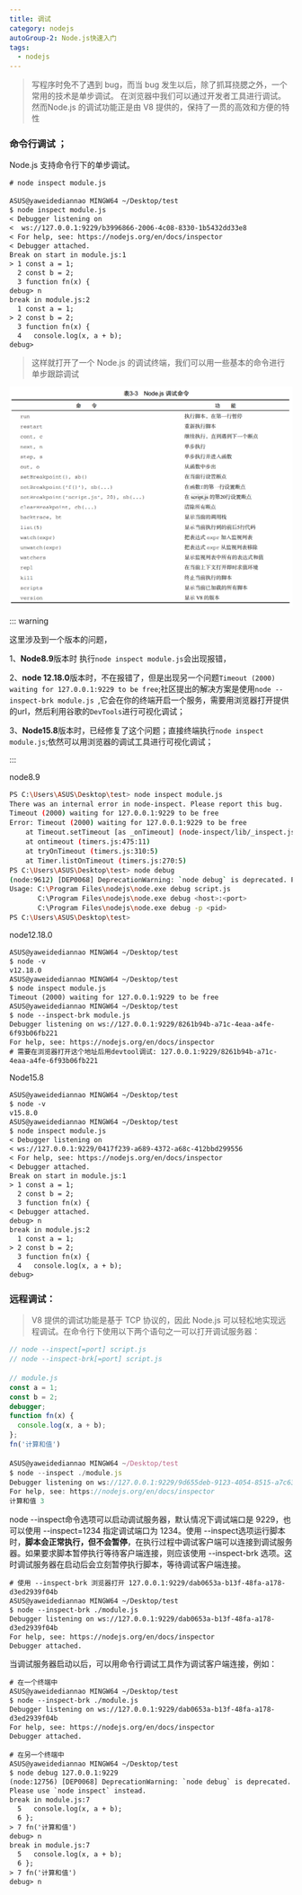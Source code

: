 ```yaml
---
title: 调试
category: nodejs
autoGroup-2: Node.js快速入门
tags:
  - nodejs
---
```


> 写程序时免不了遇到 bug，而当 bug 发生以后，除了抓耳挠腮之外，一个常用的技术是单步调试。  在浏览器中我们可以通过开发者工具进行调试。然而Node.js 的调试功能正是由 V8 提供的，保持了一贯的高效和方便的特性  

### 命令行调试 ；

Node.js 支持命令行下的单步调试。  

```shell
# node inspect module.js

ASUS@yaweidediannao MINGW64 ~/Desktop/test
$ node inspect module.js
< Debugger listening on
<  ws://127.0.0.1:9229/b3996866-2006-4c08-8330-1b5432dd33e8
< For help, see: https://nodejs.org/en/docs/inspector
< Debugger attached.
Break on start in module.js:1
> 1 const a = 1;
  2 const b = 2;
  3 function fn(x) {
debug> n
break in module.js:2
  1 const a = 1;
> 2 const b = 2;
  3 function fn(x) {
  4   console.log(x, a + b);
debug>
```

> 这样就打开了一个 Node.js 的调试终端，我们可以用一些基本的命令进行单步跟踪调试  

![image-20210604080352410](assets/image-20210604080352410.png)

::: warning 

这里涉及到一个版本的问题，

1、**Node8.9**版本时 执行`node inspect module.js`会出现报错，

2、**node 12.18.0**版本时，不在报错了，但是出现另一个问题`Timeout (2000) waiting for 127.0.0.1:9229 to be free`;社区提出的解决方案是使用`node --inspect-brk module.js `,它会在你的终端开启一个服务，需要用浏览器打开提供的url，然后利用谷歌的`DevTools`进行可视化调试；

3、**Node15.8**版本时，已经修复了这个问题；直接终端执行`node inspect module.js`;依然可以用浏览器的调试工具进行可视化调试；

:::

node8.9

```bash
PS C:\Users\ASUS\Desktop\test> node inspect module.js
There was an internal error in node-inspect. Please report this bug.
Timeout (2000) waiting for 127.0.0.1:9229 to be free
Error: Timeout (2000) waiting for 127.0.0.1:9229 to be free
    at Timeout.setTimeout [as _onTimeout] (node-inspect/lib/_inspect.js:63:14)
    at ontimeout (timers.js:475:11)
    at tryOnTimeout (timers.js:310:5)
    at Timer.listOnTimeout (timers.js:270:5)
PS C:\Users\ASUS\Desktop\test> node debug
(node:9612) [DEP0068] DeprecationWarning: `node debug` is deprecated. Please use `node inspect` instead.
Usage: C:\Program Files\nodejs\node.exe debug script.js
       C:\Program Files\nodejs\node.exe debug <host>:<port>
       C:\Program Files\nodejs\node.exe debug -p <pid>
PS C:\Users\ASUS\Desktop\test>
```

node12.18.0

```shell
ASUS@yaweidediannao MINGW64 ~/Desktop/test
$ node -v
v12.18.0
ASUS@yaweidediannao MINGW64 ~/Desktop/test
$ node inspect module.js
Timeout (2000) waiting for 127.0.0.1:9229 to be free
ASUS@yaweidediannao MINGW64 ~/Desktop/test
$ node --inspect-brk module.js
Debugger listening on ws://127.0.0.1:9229/8261b94b-a71c-4eaa-a4fe-6f93b06fb221
For help, see: https://nodejs.org/en/docs/inspector
# 需要在浏览器打开这个地址后用devtool调试: 127.0.0.1:9229/8261b94b-a71c-4eaa-a4fe-6f93b06fb221
```

Node15.8

```shell
ASUS@yaweidediannao MINGW64 ~/Desktop/test
$ node -v
v15.8.0
ASUS@yaweidediannao MINGW64 ~/Desktop/test
$ node inspect module.js
< Debugger listening on
< ws://127.0.0.1:9229/0417f239-a689-4372-a68c-412bbd299556
< For help, see: https://nodejs.org/en/docs/inspector
< Debugger attached.
Break on start in module.js:1
> 1 const a = 1;
  2 const b = 2;
  3 function fn(x) {
< Debugger attached.
debug> n
break in module.js:2
  1 const a = 1;
> 2 const b = 2;
  3 function fn(x) {
  4   console.log(x, a + b);
debug>
```

### 远程调试：

> V8 提供的调试功能是基于 TCP 协议的，因此 Node.js 可以轻松地实现远程调试。在命令行下使用以下两个语句之一可以打开调试服务器：  

```javascript
// node --inspect[=port] script.js
// node --inspect-brk[=port] script.js

// module.js
const a = 1;
const b = 2;
debugger;
function fn(x) {
  console.log(x, a + b);
};
fn('计算和值')

ASUS@yaweidediannao MINGW64 ~/Desktop/test
$ node --inspect ./module.js
Debugger listening on ws://127.0.0.1:9229/9d655deb-9123-4054-8515-a7c63abbc09f
For help, see: https://nodejs.org/en/docs/inspector
计算和值 3
```

node --inspect命令选项可以启动调试服务器，默认情况下调试端口是 9229，也可以使用 --inspect=1234 指定调试端口为 1234。使用 --inspect选项运行脚本时，**脚本会正常执行，但不会暂停**，在执行过程中调试客户端可以连接到调试服务器。如果要求脚本暂停执行等待客户端连接，则应该使用 --inspect-brk 选项。这时调试服务器在启动后会立刻暂停执行脚本，等待调试客户端连接。  

```shell
# 使用 --inspect-brk 浏览器打开 127.0.0.1:9229/dab0653a-b13f-48fa-a178-d3ed2939f04b
ASUS@yaweidediannao MINGW64 ~/Desktop/test
$ node --inspect-brk ./module.js
Debugger listening on ws://127.0.0.1:9229/dab0653a-b13f-48fa-a178-d3ed2939f04b
For help, see: https://nodejs.org/en/docs/inspector
Debugger attached.
```

当调试服务器启动以后，可以用命令行调试工具作为调试客户端连接，例如：  

```shell
# 在一个终端中
ASUS@yaweidediannao MINGW64 ~/Desktop/test
$ node --inspect-brk ./module.js
Debugger listening on ws://127.0.0.1:9229/dab0653a-b13f-48fa-a178-d3ed2939f04b
For help, see: https://nodejs.org/en/docs/inspector
Debugger attached.

# 在另一个终端中
ASUS@yaweidediannao MINGW64 ~/Desktop/test
$ node debug 127.0.0.1:9229
(node:12756) [DEP0068] DeprecationWarning: `node debug` is deprecated. Please use `node inspect` instead.
break in module.js:7
  5   console.log(x, a + b);
  6 };
> 7 fn('计算和值')
debug> n
break in module.js:7
  5   console.log(x, a + b);
  6 };
> 7 fn('计算和值')
debug> n
```


